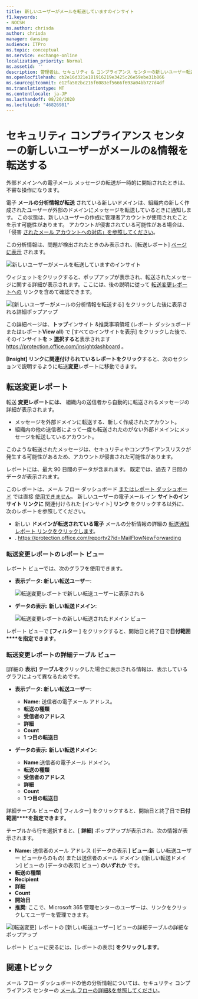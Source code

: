 ```yaml
---
title: 新しいユーザーがメールを転送していますのインサイト
f1.keywords:
- NOCSH
ms.author: chrisda
author: chrisda
manager: dansimp
audience: ITPro
ms.topic: conceptual
ms.service: exchange-online
localization_priority: Normal
ms.assetid: ''
description: 管理者は、セキュリティ & コンプライアンス センターの新しいユーザー転送メールのインサイトを使用して、組織内のユーザーが新しいドメインにメッセージを転送しているときに調査する方法を学習できます。
ms.openlocfilehash: cb2e16d321e181916219e3425c26e59ebe31b866
ms.sourcegitcommit: e12fa502bc216f6083ef5666f693a04bb727d4df
ms.translationtype: MT
ms.contentlocale: ja-JP
ms.lasthandoff: 08/20/2020
ms.locfileid: "46826981"
---
```

# <a name="new-users-forwarding-email-insight-in-the-security--compliance-center"></a>セキュリティ コンプライアンス センターの新しいユーザーがメールの&情報を転送する

外部ドメインへの電子メール メッセージの転送が一時的に開始されたときは、不審な操作になります。

電子 **メールの分析情報が転送** されている新しいドメインは、組織内の新しく作成されたユーザーが外部のドメインにメッセージを転送しているときに通知します。 この状態は、新しいユーザーの作成に管理者アカウントが使用されたことを示す可能性があります。 アカウントが侵害されている可能性がある場合は、「侵害 [されたメール アカウントへの対応」を参照してください](https://docs.microsoft.com/microsoft-365/security/office-365-security/responding-to-a-compromised-email-account)。

この分析情報は、問題が検出されたときのみ表示され、[転送レポート] [ページに表示](view-mail-flow-reports.md#forwarding-report) されます。

![新しいユーザーがメールを転送していますのインサイト](../../media/mfi-new-users-forwarding-email.png)

ウィジェットをクリックすると、ポップアップが表示され、転送されたメッセージに関する詳細が表示されます。ここには、後の説明に従って [転送変更レポートへの](#forwarding-modifications-report) リンクを含めて確認できます。

![[新しいユーザーがメールの分析情報を転送する] をクリックした後に表示される詳細ポップアップ](../../media/mfi-new-users-forwarding-email-details.png)

この詳細ページは、**トップ**インサイト &推奨事項領域 (レポート ダッシュボードまたはレポート**View all**) で [すべてのインサイトを表示] をクリックした後で、そのインサイト**を** \> **選択すると**表示されます <https://protection.office.com/insightdashboard> 。

**[Insight] リンクに関連付けられているレポートをクリック**すると、次のセクションで説明するように転送**変更**レポートに移動できます。

## <a name="forwarding-modifications-report"></a>転送変更レポート

転送 **変更レポートには、** 組織内の送信者から自動的に転送されるメッセージの詳細が表示されます。

- メッセージを外部ドメインに転送する、新しく作成されたアカウント。
- 組織内の他の送信者によって一度も転送されたのがない外部ドメインにメッセージを転送しているアカウント。

このような転送されたメッセージは、セキュリティやコンプライアンスリスクが発生する可能性があるため、アカウントが侵害された可能性があります。

レポートには、最大 90 日間のデータが含まれます。 既定では、過去 7 日間のデータが表示されます。

このレポートは、メール フロー ダッシュボード [またはレポート ダッシュボード](mail-flow-insights-v2.md) では直接 [使用できません](view-mail-flow-reports.md)。 新しいユーザーの電子メール イン **サイトのインサイト リンクに** 関連付けられた [インサイト] **リンク** をクリックする以外に、次のレポートを参照してください。

- 新しい **ドメインが転送されている電子** メールの分析情報の詳細の [転送通知レポート リンクをクリックします](mfi-new-domains-being-forwarded-email.md)。
- . <https://protection.office.com/reportv2?id=MailFlowNewForwarding>

### <a name="report-view-for-the-forwarding-modifications-report"></a>転送変更レポートのレポート ビュー

レポート ビューでは、次のグラフを使用できます。

- **表示データ: 新しい転送ユーザー**:

  ![転送変更レポートで新しい転送ユーザーに表示される](../../media/forwarding-modifications-report-new-forwarding-users.png)

- **データの表示: 新しい転送ドメイン**:

  ![転送変更レポートの新しい転送されたドメイン ビュー](../../media/forwarding-modifications-report-new-forwarded-domains.png)

レポート ビューで **[フィルター** ] をクリックすると、開始日と終了日で**日付範囲****を指定できます**。

### <a name="details-table-view-for-the-forwarding-modifications-report"></a>転送変更レポートの詳細テーブル ビュー

[詳細の **表示] テーブルを**クリックした場合に表示される情報は、表示しているグラフによって異なるためです。

- **表示データ: 新しい転送ユーザー**:

  - **Name:** 送信者の電子メール アドレス。
  - **転送の種類**
  - **受信者のアドレス**
  - **詳細**
  - **Count**
  - **1 つ目の転送日**

- **データの表示: 新しい転送ドメイン**:

  - **Name**:送信者の電子メール ドメイン。
  - **転送の種類**
  - **受信者のアドレス**
  - **詳細**
  - **Count**
  - **1 つ目の転送日**

詳細テーブル ビュー**の [** フィルター] をクリックすると、開始日と終了日で**日付範囲****を指定できます**。

テーブルから行を選択すると、[ **詳細]** ポップアップが表示され、次の情報が表示されます。

- **Name:** 送信者のメール アドレス ([データの表示 **] ビュー:新** しい転送ユーザー ビューからのもの) または送信者のメール ドメイン ([新しい転送ドメイン] ビューの [データの表示] ビュー) **のいずれか** です。
- **転送の種類**
- **Recipient**
- **詳細**
- **Count**
- **開始日**
- **推奨**: ここで、Microsoft 365 管理センターのユーザーは、リンクをクリックしてユーザーを管理できます。

![[転送変更] レポートの [新しい転送ユーザー] ビューの詳細テーブルの詳細なポップアップ](../../media/mfi-forwarding-modifications-report-new-forwarding-users-view-details-table-details.png)

レポート ビューに戻るには、[レポートの表示] **をクリックします**。

## <a name="related-topics"></a>関連トピック

メール フロー ダッシュボードの他の分析情報については、セキュリティ コンプライアンス センターの [メール フローの詳細&を参照してください](mail-flow-insights-v2.md)。
